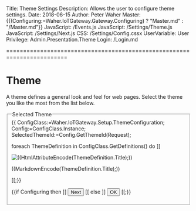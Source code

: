 ﻿Title: Theme Settings
Description: Allows the user to configure theme settings.
Date: 2018-06-15
Author: Peter Waher
Master: {{(Configuring:=Waher.IoTGateway.Gateway.Configuring) ? "Master.md" : "/Master.md"}}
JavaScript: /Events.js
JavaScript: /Settings/Theme.js
JavaScript: /Settings/Next.js
CSS: /Settings/Config.cssx
UserVariable: User
Privilege: Admin.Presentation.Theme
Login: /Login.md

========================================================================

Theme
============

A theme defines a general look and feel for web pages. Select the theme you like the most from the list below.

<form>
<fieldset>
<legend>Selected Theme</legend>

<div id="themes" class="themes">
{{
ConfigClass:=Waher.IoTGateway.Setup.ThemeConfiguration;
Config:=ConfigClass.Instance;
SelectedThemeId:=Config.GetThemeId(Request);

foreach ThemeDefinition in ConfigClass.GetDefinitions() do ]]
<div data-theme-id="((ThemeDefinition.Id))" class="theme((SelectedThemeId=ThemeDefinition.Id?"Selected"))" onclick="SetTheme('((ThemeDefinition.Id))')">
<img class="themeImage" alt="((HtmlAttributeEncode(ThemeDefinition.Title);))" width="((Thumbnail:=ThemeDefinition.Thumbnail;Thumbnail.Width))" height="((Thumbnail.Height))" src="((HtmlAttributeEncode(Thumbnail.Resource);))"/>
<div class="themeTitle">

((MarkdownEncode(ThemeDefinition.Title);))

</div>
</div>
[[;}}
</div>

{{if Configuring then ]]
<button id='NextButton' type='button' onclick='Next()' style='display:((Config.Step>0 ? "inline-block" : "none"))'>Next</button>
[[ else ]]
<button id='NextButton' type='button' onclick='Ok()'>OK</button>
[[;}}

</fieldset>

</form>

